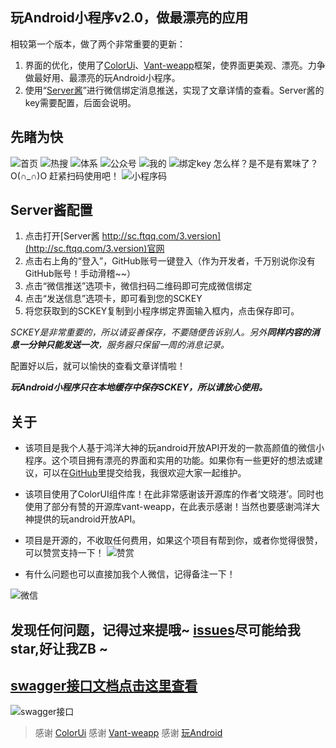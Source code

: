 ## 玩Android小程序v2.0，做最漂亮的应用
相较第一个版本，做了两个非常重要的更新：

 1. 界面的优化，使用了[ColorUi](https://www.color-ui.com/)、[Vant-weapp](https://youzan.github.io/vant-weapp/#/intro)框架，使界面更美观、漂亮。力争做最好用、最漂亮的玩Android小程序。
 2. 使用“[Server酱](http://sc.ftqq.com/3.version)”进行微信绑定消息推送，实现了文章详情的查看。Server酱的key需要配置，后面会说明。

## 先睹为快
![首页](https://img-blog.csdnimg.cn/20191220150442964.png?x-oss-process=image/watermark,type_ZmFuZ3poZW5naGVpdGk,shadow_10,text_aHR0cHM6Ly9ibG9nLmNzZG4ubmV0L3FxXzI4Nzc5MDgz,size_16,color_FFFFFF,t_70)            ![热搜](https://img-blog.csdnimg.cn/2019122015051390.png?x-oss-process=image/watermark,type_ZmFuZ3poZW5naGVpdGk,shadow_10,text_aHR0cHM6Ly9ibG9nLmNzZG4ubmV0L3FxXzI4Nzc5MDgz,size_16,color_FFFFFF,t_70)
![体系](https://img-blog.csdnimg.cn/20191220150701565.png?x-oss-process=image/watermark,type_ZmFuZ3poZW5naGVpdGk,shadow_10,text_aHR0cHM6Ly9ibG9nLmNzZG4ubmV0L3FxXzI4Nzc5MDgz,size_16,color_FFFFFF,t_70)       ![公众号](https://img-blog.csdnimg.cn/20191220150743343.png?x-oss-process=image/watermark,type_ZmFuZ3poZW5naGVpdGk,shadow_10,text_aHR0cHM6Ly9ibG9nLmNzZG4ubmV0L3FxXzI4Nzc5MDgz,size_16,color_FFFFFF,t_70)
![我的](https://img-blog.csdnimg.cn/20191220150809750.png?x-oss-process=image/watermark,type_ZmFuZ3poZW5naGVpdGk,shadow_10,text_aHR0cHM6Ly9ibG9nLmNzZG4ubmV0L3FxXzI4Nzc5MDgz,size_16,color_FFFFFF,t_70) ![绑定key](https://img-blog.csdnimg.cn/2019122015083426.png?x-oss-process=image/watermark,type_ZmFuZ3poZW5naGVpdGk,shadow_10,text_aHR0cHM6Ly9ibG9nLmNzZG4ubmV0L3FxXzI4Nzc5MDgz,size_16,color_FFFFFF,t_70)
怎么样？是不是有累味了？O(∩_∩)O 赶紧扫码使用吧！
![小程序码](https://img-blog.csdnimg.cn/20191220163317190.jpg)
## Server酱配置

 1. 点击打开[Server酱 http://sc.ftqq.com/3.version](http://sc.ftqq.com/3.version)官网
 2. 点击右上角的“登入”，GitHub账号一键登入（作为开发者，千万别说你没有GitHub账号！手动滑稽~~）
 3. 点击“微信推送”选项卡，微信扫码二维码即可完成微信绑定
 4. 点击“发送信息”选项卡，即可看到您的SCKEY
 5. 将您获取到的SCKEY复制到小程序绑定界面输入框内，点击保存即可。
 
 *SCKEY是非常重要的，所以请妥善保存，不要随便告诉别人。另外**同样内容的消息一分钟只能发送一次**，服务器只保留一周的消息记录。*

配置好以后，就可以愉快的查看文章详情啦！

 ***玩Android小程序只在本地缓存中保存SCKEY，所以请放心使用。***


## 关于

 - 该项目是我个人基于鸿洋大神的玩android开放API开发的一款高颜值的微信小程序。这个项目拥有漂亮的界面和实用的功能。如果你有一些更好的想法或建议，可以在[GitHub](https://github.com/mtjsoft/wanandroid)里提交给我，我很欢迎大家一起维护。
 - 该项目使用了ColorUI组件库！在此非常感谢该开源库的作者‘文晓港’。同时也使用了部分有赞的开源库vant-weapp，在此表示感谢！当然也要感谢鸿洋大神提供的玩android开放API。

 - 项目是开源的，不收取任何费用，如果这个项目有帮到你，或者你觉得很赞，可以赞赏支持一下！
![赞赏](https://img-blog.csdnimg.cn/20191220171453721.png?x-oss-process=image/watermark,type_ZmFuZ3poZW5naGVpdGk,shadow_10,text_aHR0cHM6Ly9ibG9nLmNzZG4ubmV0L3FxXzI4Nzc5MDgz,size_16,color_FFFFFF,t_70)
 - 有什么问题也可以直接加我个人微信，记得备注一下！  

![微信](https://img-blog.csdnimg.cn/20191220171528845.jpg?x-oss-process=image/watermark,type_ZmFuZ3poZW5naGVpdGk,shadow_10,text_aHR0cHM6Ly9ibG9nLmNzZG4ubmV0L3FxXzI4Nzc5MDgz,size_16,color_FFFFFF,t_70)

## 发现任何问题，记得过来提哦~ [issues](https://github.com/mtjsoft/wanandroid/issues)尽可能给我star,好让我ZB ~

## [swagger接口文档点击这里查看](https://www.mtjsoft.cn/swagger-ui.html#/%E7%8E%A9android%E5%BC%80%E6%94%BEapi)
![swagger接口](https://img-blog.csdnimg.cn/20191220173443486.png?x-oss-process=image/watermark,type_ZmFuZ3poZW5naGVpdGk,shadow_10,text_aHR0cHM6Ly9ibG9nLmNzZG4ubmV0L3FxXzI4Nzc5MDgz,size_16,color_FFFFFF,t_70)

> 感谢 [ColorUi](https://www.color-ui.com/)
> 感谢 [Vant-weapp](https://youzan.github.io/vant-weapp/#/intro)
> 感谢 [玩Android](https://www.wanandroid.com/index)
